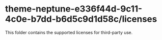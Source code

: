 # theme-neptune-e336f44d-9c11-4c0e-b7dd-b6d5c9d1d58c/licenses

This folder contains the supported licenses for third-party use.
